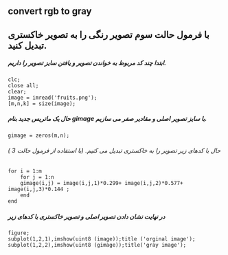 ## convert rgb to gray
## با فرمول حالت سوم تصویر رنگی را به تصویر خاکستری تبدیل کنید.
##### ابتدا چند کد مربوط به خواندن تصویر و یافتن سایز تصویر را داریم.
```
clc;
close all;
clear;
image = imread('fruits.png');
[m,n,k] = size(image);
```
##### حال یک ماتریس جدید بنام gimage با سایز تصویر اصلی و مقادیر صفر می سازیم.
```
gimage = zeros(m,n);
```
###### حال با کدهای زیر تصویر را به خاکستری تبدیل می کنیم. (با استفاده از فرمول حالت 3 ) 
```
for i = 1:m
    for j = 1:n
    gimage(i,j) = image(i,j,1)*0.299+ image(i,j,2)*0.577+ image(i,j,3)*0.144 ;
    end
end
```
##### در نهایت نشان دادن تصویر اصلی و تصویر خاکستری با کدهای زیر
```
figure;
subplot(1,2,1),imshow(uint8 (image));title ('orginal image');
subplot(1,2,2),imshow(uint8 (gimage));title('gray image');

```
